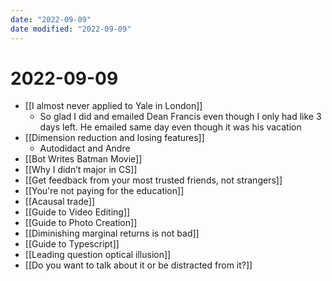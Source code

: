```yaml
---
date: "2022-09-09"
date modified: "2022-09-09"
---
```


# 2022-09-09
- [[I almost never applied to Yale in London]]
	- So glad I did and emailed Dean Francis even though I only had like 3 days left. He emailed same day even though it was his vacation
- [[Dimension reduction and losing features]]
	- Autodidact and Andre
- [[Bot Writes Batman Movie]]
- [[Why I didn’t major in CS]]
- [[Get feedback from your most trusted friends, not strangers]]
- [[You're not paying for the education]]
- [[Acausal trade]]
- [[Guide to Video Editing]]
- [[Guide to Photo Creation]]
- [[Diminishing marginal returns is not bad]]
- [[Guide to Typescript]]
- [[Leading question optical illusion]]
- [[Do you want to talk about it or be distracted from it?]]
